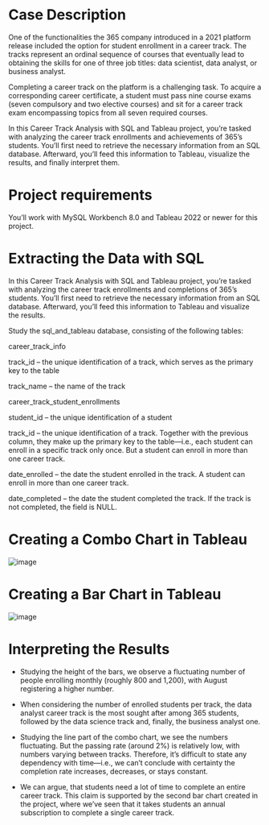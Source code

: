 # Case Description

One of the functionalities the 365 company introduced in a 2021 platform release included the option for student enrollment in a career track. The tracks represent an ordinal sequence of courses that eventually lead to obtaining the skills for one of three job titles: data scientist, data analyst, or business analyst.

Completing a career track on the platform is a challenging task. To acquire a corresponding career certificate, a student must pass nine course exams (seven compulsory and two elective courses) and sit for a career track exam encompassing topics from all seven required courses.

In this Career Track Analysis with SQL and Tableau project, you’re tasked with analyzing the career track enrollments and achievements of 365’s students. You’ll first need to retrieve the necessary information from an SQL database. Afterward, you’ll feed this information to Tableau, visualize the results, and finally interpret them.

# Project requirements

You’ll work with MySQL Workbench 8.0 and Tableau 2022 or newer for this project.

# Extracting the Data with SQL

In this Career Track Analysis with SQL and Tableau project, you’re tasked with analyzing the career track enrollments and completions of 365’s students. You’ll first need to retrieve the necessary information from an SQL database. Afterward, you’ll feed this information to Tableau and visualize the results.

Study the sql_and_tableau database, consisting of the following tables:

career_track_info

track_id – the unique identification of a track, which serves as the primary key to the table

track_name – the name of the track

career_track_student_enrollments

student_id – the unique identification of a student

track_id – the unique identification of a track. Together with the previous column, they make up the primary key to the table—i.e., each student can enroll in a specific track only once. But a student can enroll in more than one career track.

date_enrolled – the date the student enrolled in the track. A student can enroll in more than one career track.

date_completed – the date the student completed the track. If the track is not completed, the field is NULL.

# Creating a Combo Chart in Tableau


![image](https://github.com/Steffi-9/Career_Track_Analysis_with_SQL_and-_ableau-/assets/58806839/02e5d9c7-5316-4219-8eea-da971960d38c)

# Creating a Bar Chart in Tableau


![image](https://github.com/Steffi-9/Career_Track_Analysis_with_SQL_and-_ableau-/assets/58806839/3891fbdd-ae9d-4a82-9e81-dc370ae84e73)

# Interpreting the Results

- Studying the height of the bars, we observe a fluctuating number of people enrolling monthly (roughly 800 and 1,200), with August registering a higher number.

- When considering the number of enrolled students per track, the data analyst career track is the most sought after among 365 students, followed by the data science track and, finally, the business analyst one.

- Studying the line part of the combo chart, we see the numbers fluctuating. But the passing rate (around 2%) is relatively low, with numbers varying between tracks. Therefore, it’s difficult to state any dependency with time—i.e., we can’t conclude with certainty the completion rate increases, decreases, or stays constant.

- We can argue, that students need a lot of time to complete an entire career track. This claim is supported by the second bar chart created in the project, where we’ve seen that it takes students an annual subscription to complete a single career track.

  








